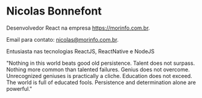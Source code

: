 # Nicolas Bonnefont

Desenvolvedor React na empresa https://morinfo.com.br.

Email para contato: nicolas@morinfo.com.br.

Entusiasta nas tecnologias ReactJS, ReactNative e NodeJS


"Nothing in this world beats good old persistence. Talent does not surpass. Nothing more common than talented failures. Genius does not overcome. Unrecognized geniuses is practically a cliche. Education does not exceed. The world is full of educated fools. Persistence and determination alone are powerful."
